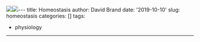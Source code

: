 ![](/post/2019-10-10-homeostasis_files/homeostasis-cbd-oil-southport.jpg)![](/post/2019-10-10-homeostasis_files/homeostasis-cbd-oil-southport.jpg)---
title: Homeostasis
author: David Brand
date: '2019-10-10'
slug: homeostasis
categories: []
tags:
  - physiology
---
